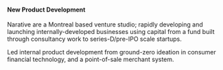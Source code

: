 #### New Product Development

Narative are a Montreal based venture studio; rapidly developing and launching internally-developed businesses using capital from a fund built through consultancy work to series-D/pre-IPO scale startups.

Led internal product development from ground-zero ideation in consumer financial technology, and a point-of-sale merchant system.
